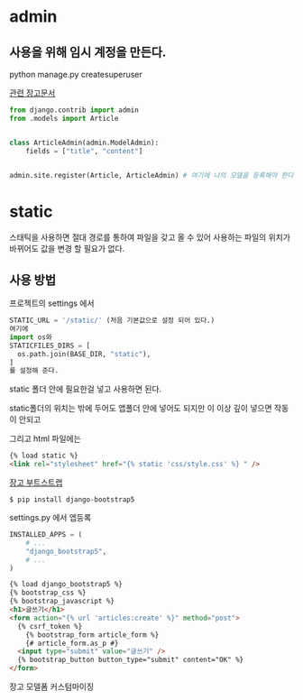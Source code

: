 # admin

## 사용을 위해 임시 계정을 만든다. 

python manage.py createsuperuser



[관련 장고문서](https://docs.djangoproject.com/ko/3.2/intro/tutorial07/)

```python
from django.contrib import admin
from .models import Article 


class ArticleAdmin(admin.ModelAdmin):
    fields = ["title", "content"]


admin.site.register(Article, ArticleAdmin) # 여기에 나의 모델을 등록해야 한다. 
```

# static

스태틱을 사용하면 절대 경로를 통하여 파일을 갖고 올 수 있어 사용하는 파일의 위치가 바뀌어도 값을 변경 할 필요가 없다. 

## 사용 방법

프로젝트의 settings 에서 

```python
STATIC_URL = '/static/' (처음 기본값으로 설정 되어 있다.)
여기에 
import os와
STATICFILES_DIRS = [
  os.path.join(BASE_DIR, "static"),
]
를 설정해 준다. 
```

static 폴더 안에 필요한걸 넣고 사용하면 된다. 

static폴더의 위치는 밖에 두어도 앱폴더 안에 넣어도 되지만 이 이상 깊이 넣으면 작동이 안되고 

그리고 html 파일에는 

```html
{% load static %}
<link rel="stylesheet" href="{% static 'css/style.css' %} " />
```



[장고 부트스트랩](https://pypi.org/project/django-bootstrap5/)

`$ pip install django-bootstrap5`

settings.py 에서 엡등록

```python
INSTALLED_APPS = (
    # ...
    "django_bootstrap5",
    # ...
)
```



```html
{% load django_bootstrap5 %} 
{% bootstrap_css %} 
{% bootstrap_javascript %}
<h1>글쓰기</h1>
<form action="{% url 'articles:create' %}" method="post">
  {% csrf_token %} 
    {% bootstrap_form article_form %} 
    {# article_form.as_p #}
  <input type="submit" value="글쓰기" />
  {% bootstrap_button button_type="submit" content="OK" %}
</form>
```



장고 모델폼 커스텀마이징


